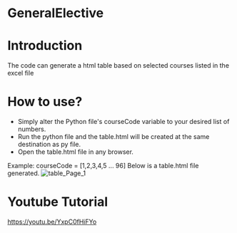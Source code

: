 # GeneralElective
 
 # Introduction
 The code can generate a html table based on selected courses listed in the excel file
 
 # How to use?
- Simply alter the Python file's courseCode variable to your desired list of numbers.
- Run the python file and the table.html will be created at the same destination as py file.
- Open the table.html file in any browser.

Example: courseCode = [1,2,3,4,5 ... 96]
Below is a table.html file generated.
![table_Page_1](https://user-images.githubusercontent.com/106484271/214798684-971c0dc6-db5b-46b7-9613-1ad77364ed93.jpg)

# Youtube Tutorial
https://youtu.be/YxpC0fHiFYo
